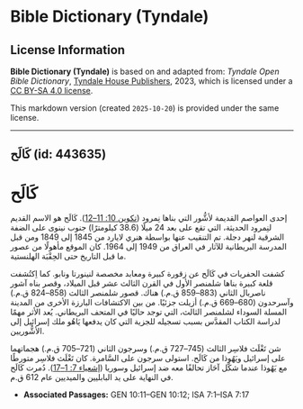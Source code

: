# Bible Dictionary (Tyndale)

## License Information

**Bible Dictionary (Tyndale)** is based on and adapted from: _Tyndale Open Bible Dictionary_, [Tyndale House Publishers](https://tyndaleopenresources.com/), 2023, which is licensed under a [CC BY-SA 4.0 license](https://creativecommons.org/licenses/by-sa/4.0/legalcode.en).

This markdown version (created `2025-10-20`) is provided under the same license.



--------------------------------

## كَالَح (id: 443635)

كَالَح
======

إحدى العواصم القديمة لأشُّور التي بناها نِمرود ([تكوين 10: 11–12](https://ref.ly/Gen10:11-Gen10:12)). كَالَح هو الاسم القديم لنِمرود الحديثة، التي تقع على بعد 24 ميلًا (38\.6 كيلومترًا) جنوب نينوى على الضفة الشرقية لنهر دجلة. تم التنقيب عنها بواسطة هنري لايارد من 1845 إلى 1849 ومن قبل المدرسة البريطانية للآثار في العراق من 1949 إلى 1964\. كان الموقع مأهولًا من عصور ما قبل التاريخ حتى الحِقْبَة الهلنستية.

كشفت الحفريات في كَالَح عن زقورة كبيرة ومعابد مخصصة لنينورتا ونابو. كما اِكتُشفت قلعة كبيرة بناها شلمنصر الأول في القرن الثالث عشر قبل الميلاد، وقصر بناه آشور ناصربال الثاني (883–859 ق.م.) هناك. قصور شلمنصر الثالث (858–824 ق.م.) وآسرحدون (680–669 ق.م.) أزيلت جزئيًا. من بين الاكتشافات البارزة الأخرى من المدينة المسلة السوداء لشلمنصر الثالث، التي توجد حاليًا في المتحف البريطاني. يُعد الأثر مهمًا لدراسة الكتاب المقدَّس بسبب تسجيله للجزية التي كان يدفعها يَاهُو ملك إسرائيل إلى الأشُّوريين.

شن تَغْلَث فلاسِر الثالث (745–727 ق.م.) وسرجون الثاني (721–705 ق.م.) هجماتهما على إسرائيل ويَهُوذا من كَالَح. استولى سرجون على السَّامرة. كان تَغْلَث فلاسِر متورطًا مع يَهُوذا عندما شكَّل آحَاز تحالفًا معه ضد إسرائيل وسوريا ([إشعياء 7: 1–17](https://ref.ly/Isa7:1-Isa7:17)). دُمرت كَالَح في النهاية على يد البابليين والميديين عام 612 ق.م.

* **Associated Passages:** GEN 10:11–GEN 10:12; ISA 7:1–ISA 7:17

